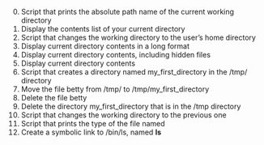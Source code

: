 0. Script that prints the absolute path name of the current working directory
1. Display the contents list of your current directory
2. Script that changes the working directory to the user’s home directory
3. Display current directory contents in a long format
4. Display current directory contents, including hidden files
5. Display current directory contents
6. Script that creates a directory named my_first_directory in the /tmp/ directory
7. Move the file betty from /tmp/ to /tmp/my_first_directory
8. Delete the file betty 
9. Delete the directory my_first_directory that is in the /tmp directory
10. Script that changes the working directory to the previous one
12. Script that prints the type of the file named
13. Create a symbolic link to /bin/ls, named __ls__ 
